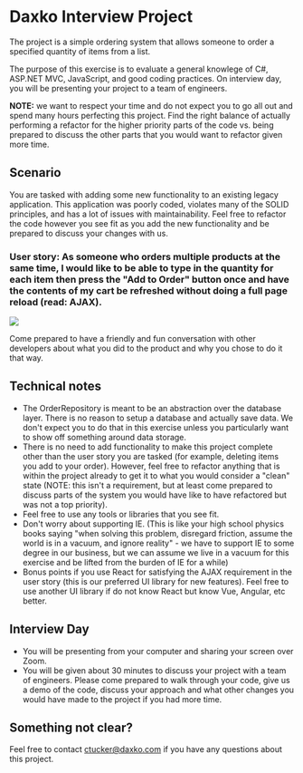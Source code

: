 # Daxko Interview Project

The project is a simple ordering system that allows someone to order a specified quantity of items from a list.

The purpose of this exercise is to evaluate a general knowlege of C#, ASP.NET MVC, JavaScript, and good coding practices.  On interview day, you will be presenting your project to a team of engineers.

**NOTE:** we want to respect your time and do not expect you to go all out and spend many hours perfecting this project. Find the right balance of actually performing a refactor for the higher priority parts of the code vs. being prepared to discuss the other parts that you would want to refactor given more time.

## Scenario

You are tasked with adding some new functionality to an existing legacy application. This application was poorly coded, violates many of the SOLID principles, and has a lot of issues with maintainability. Feel free to refactor the code however you see fit as you add the new functionality and be prepared to discuss your changes with us.

### User story: As someone who orders multiple products at the same time, I would like to be able to type in the quantity for each item then press the "Add to Order" button once and have the contents of my cart be refreshed without doing a full page reload (read: AJAX).

![](new_order_screen.png)

Come prepared to have a friendly and fun conversation with other developers about what you did to the product and why you chose to do it that way.

## Technical notes

*   The OrderRepository is meant to be an abstraction over the database layer. There is no reason to setup a database and actually save data. We don't expect you to do that in this exercise unless you particularly want to show off something around data storage.
*   There is no need to add functionality to make this project complete other than the user story you are tasked (for example, deleting items you add to your order). However, feel free to refactor anything that is within the project already to get it to what you would consider a "clean" state (NOTE: this isn't a requirement, but at least come prepared to discuss parts of the system you would have like to have refactored but was not a top priority).
*   Feel free to use any tools or libraries that you see fit.
*   Don't worry about supporting IE. (This is like your high school physics books saying "when solving this problem, disregard friction, assume the world is in a vacuum, and ignore reality" - we have to support IE to some degree in our business, but we can assume we live in a vacuum for this exercise and be lifted from the burden of IE for a while)
*   Bonus points if you use React for satisfying the AJAX requirement in the user story (this is our preferred UI library for new features). Feel free to use another UI library if do not know React but know Vue, Angular, etc better.


## Interview Day

* You will be presenting from your computer and sharing your screen over Zoom.
* You will be given about 30 minutes to discuss your project with a team of engineers.  Please come prepared to walk through your code, give us a demo of the code, discuss your approach and what other changes you would have made to the project if you had more time.



## Something not clear?

Feel free to contact [ctucker@daxko.com](mailto:ctucker@daxko.com?subject=Daxko%20Interview%20Project%20Question) if you have any questions about this project.

